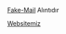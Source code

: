 [Fake-Mail](https://github.com/Mionetwork/Fake-Mail/)
Alıntıdır 

[Websitemiz](https://mionetwork.live)
